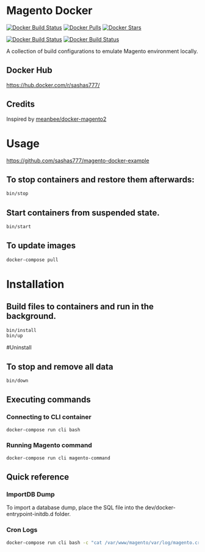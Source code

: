 # Magento Docker

[![Docker Build Status][ico-dockerbuild]][link-dockerhub]
[![Docker Pulls][ico-downloads]][link-dockerhub]
[![Docker Stars][ico-dockerstars]][link-dockerhub]

[![Docker Build Status][ico-dockerbuild2]][link-dockerhub2]
[![Docker Build Status][ico-dockerbuild3]][link-dockerhub3]

A collection of build configurations to emulate Magento environment locally.

## Docker Hub

https://hub.docker.com/r/sashas777/

## Credits

Inspired by [meanbee/docker-magento2](https://github.com/meanbee/docker-magento2)

# Usage

https://github.com/sashas777/magento-docker-example

## To stop containers and restore them afterwards:

```bash
bin/stop
```

## Start containers from suspended state.

```bash
bin/start
```

## To update images

```bash
docker-compose pull
```

# Installation

## Build files to containers and run in the background.

```bash
bin/install
bin/up
```
#Uninstall

## To stop and remove all data

```bash
bin/down
```

## Executing commands


### Connecting to CLI container

```bash
docker-compose run cli bash
```

### Running Magento command

```bash
docker-compose run cli magento-command
```

[ico-dockerbuild]: https://img.shields.io/docker/build/sashas777/magento-php.svg?style=flat-square
[ico-dockerbuild2]: https://img.shields.io/docker/build/sashas777/magento-elasticsearch.svg?style=flat-square
[ico-dockerbuild3]: https://img.shields.io/docker/build/sashas777/magento-nginx.svg?style=flat-square
[ico-downloads]: https://img.shields.io/docker/pulls/sashas777/magento-php.svg?style=flat-square
[ico-dockerstars]: https://img.shields.io/docker/stars/sashas777/magento-php.svg?style=flat-square

[link-dockerhub]: https://hub.docker.com/r/sashas777/magento-php
[link-dockerhub2]: https://hub.docker.com/r/sashas777/magento-elasticsearch
[link-dockerhub3]: https://hub.docker.com/r/sashas777/magento-nginx

## Quick reference

### ImportDB Dump
To import a database dump, place the SQL file into the dev/docker-entrypoint-initdb.d folder.

### Cron Logs
```bash
docker-compose run cli bash -c "cat /var/www/magento/var/log/magento.cron.log"
```
